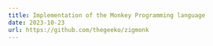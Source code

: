 ```yaml
---
title: Implementation of the Monkey Programming language
date: 2023-10-23
url: https://github.com/thegeeko/zigmonk
---
```

